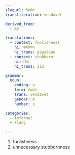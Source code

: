 ```yaml
---
slugurl: वेंड़ावेट
transliteration: vendavet

derived_from: 
  - वेंड़ो

translations:
  - context: foolishness
    hi: पागलपन
    hi_trans: pagalpan
  - context: stubborn
    hi: ज़िद
    hi_trans: zid

grammar:
  noun:
    ending: a
    term: वेंड़ावेट
    trans: vendavet
    gender: m
    number: s

categories:
  - informal
  - slang

---
```


<word-pos pos="noun">

<word-meanings>

1. foolishness
2. unnecessary stubbornness

</word-meanings>

<w-syns :syns="['पागलपन']"></w-syns>

<noun-decl :grammar="grammar"></noun-decl>

</word-pos>
